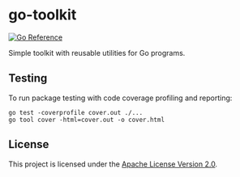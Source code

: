 # go-toolkit

[![Go Reference](https://pkg.go.dev/badge/github.com/hhromic/go-toolkit.svg)](https://pkg.go.dev/github.com/hhromic/go-toolkit)

Simple toolkit with reusable utilities for Go programs.

## Testing

To run package testing with code coverage profiling and reporting:
```
go test -coverprofile cover.out ./...
go tool cover -html=cover.out -o cover.html
```

## License

This project is licensed under the [Apache License Version 2.0](LICENSE).
